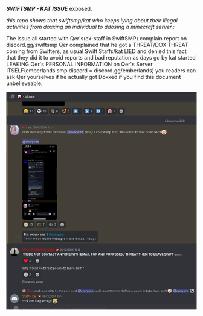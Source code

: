 ***SWIFTSMP - KAT ISSUE***
exposed.

*this repo shows that swiftsmp/kat who keeps lying about their illegal activities from doxxing an individual to ddosing a minecraft server.:*

The issue all started with Qer's(ex-staff in SwiftSMP) complain report on discord.gg/swiftsmp
Qer complained that he got a THREAT/DOX THREAT coming from Swifters, as usual Swift Staffs/kat
LIED and denied this fact that they did it to avoid reports and bad reputation.as days go by kat started LEAKING Qer's PERSONAL INFORMATION
on Qer's Server ITSELF(emberlands smp discord = discord.gg/emberlands) you readers can ask Qer yourselves if he actually got Doxxed if you find this
document unbelieveable. 


![image alt](https://github.com/Adrian102881/SwiftSMP-Issue/blob/main/kat_posted_qers_complaint.PNG?raw=true)
